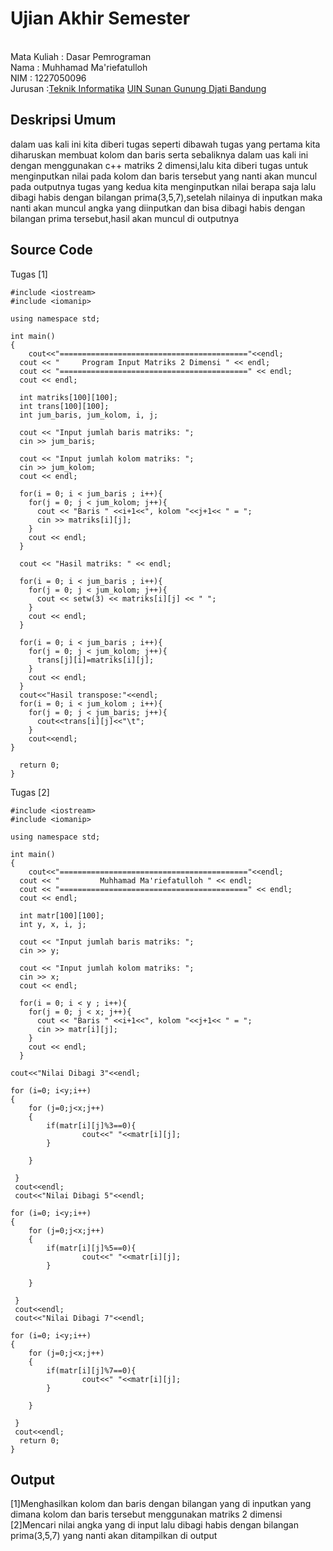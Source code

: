 # Ujian Akhir Semester 
<br>Mata Kuliah 	: Dasar Pemrograman
<br> Nama		: Muhhamad Ma'riefatulloh
<br>NIM		:	1227050096
<br>Jurusan		:[Teknik Informatika](http://if.uinsgd.ac.id/) [UIN Sunan Gunung Djati Bandung](https://uinsgd.ac.id/) 

## Deskripsi Umum
dalam uas kali ini kita diberi tugas seperti dibawah
tugas yang pertama kita diharuskan membuat kolom dan baris serta sebaliknya dalam uas kali ini dengan menggunakan c++ matriks 2 dimensi,lalu kita diberi tugas untuk menginputkan nilai pada kolom dan baris tersebut yang nanti akan muncul pada outputnya
tugas yang kedua kita menginputkan nilai berapa saja lalu dibagi habis dengan bilangan prima(3,5,7),setelah nilainya di inputkan maka nanti akan muncul angka yang diinputkan dan bisa dibagi habis dengan bilangan prima tersebut,hasil akan muncul di outputnya

## Source Code
Tugas [1]

	#include <iostream>
	#include <iomanip>

	using namespace std;

	int main()
	{
		cout<<"=========================================="<<endl;
	  cout << "     Program Input Matriks 2 Dimensi " << endl;
	  cout << "==========================================" << endl;
	  cout << endl;

	  int matriks[100][100];
	  int trans[100][100];
	  int jum_baris, jum_kolom, i, j;

	  cout << "Input jumlah baris matriks: ";
	  cin >> jum_baris;

	  cout << "Input jumlah kolom matriks: ";
	  cin >> jum_kolom;
	  cout << endl;

	  for(i = 0; i < jum_baris ; i++){
	    for(j = 0; j < jum_kolom; j++){
	      cout << "Baris " <<i+1<<", kolom "<<j+1<< " = ";
	      cin >> matriks[i][j];
	    }
	    cout << endl;
	  }

	  cout << "Hasil matriks: " << endl;

	  for(i = 0; i < jum_baris ; i++){
	    for(j = 0; j < jum_kolom; j++){
	      cout << setw(3) << matriks[i][j] << " ";
	    }
	    cout << endl;
	  }

	  for(i = 0; i < jum_baris ; i++){
	    for(j = 0; j < jum_kolom; j++){
	      trans[j][i]=matriks[i][j];
	    }
	    cout << endl;
	  }
	  cout<<"Hasil transpose:"<<endl;
	  for(i = 0; i < jum_kolom ; i++){
	    for(j = 0; j < jum_baris; j++){
	      cout<<trans[i][j]<<"\t";
	    }
	    cout<<endl;
	}

	  return 0;
	}


Tugas [2]

	#include <iostream>
	#include <iomanip>

	using namespace std;

	int main()
	{
		cout<<"=========================================="<<endl;
	  cout << "         Muhhamad Ma'riefatulloh " << endl;
	  cout << "==========================================" << endl;
	  cout << endl;

	  int matr[100][100];
	  int y, x, i, j;

	  cout << "Input jumlah baris matriks: ";
	  cin >> y;

	  cout << "Input jumlah kolom matriks: ";
	  cin >> x;
	  cout << endl;

	  for(i = 0; i < y ; i++){
	    for(j = 0; j < x; j++){
	      cout << "Baris " <<i+1<<", kolom "<<j+1<< " = ";
	      cin >> matr[i][j];
	    }
	    cout << endl;
	  }

	cout<<"Nilai Dibagi 3"<<endl;
	
	for (i=0; i<y;i++)
	{
		for (j=0;j<x;j++)
		{
			if(matr[i][j]%3==0){
					cout<<" "<<matr[i][j];
			}
			
		}
	
	 } 
	 cout<<endl;
	 cout<<"Nilai Dibagi 5"<<endl;
	
	for (i=0; i<y;i++)
	{
		for (j=0;j<x;j++)
		{
			if(matr[i][j]%5==0){
					cout<<" "<<matr[i][j];
			}
			
		}
	
	 } 
	 cout<<endl;
	 cout<<"Nilai Dibagi 7"<<endl;
	
	for (i=0; i<y;i++)
	{
		for (j=0;j<x;j++)
		{
			if(matr[i][j]%7==0){
					cout<<" "<<matr[i][j];
			}
			
		}
	
	 } 
	 cout<<endl;
	  return 0;
	}

## Output
[1]Menghasilkan kolom dan baris dengan bilangan yang di inputkan yang dimana kolom dan baris tersebut menggunakan matriks 2 dimensi 
[2]Mencari nilai angka yang di input lalu dibagi habis dengan bilangan prima(3,5,7) yang nanti akan ditampilkan di output
